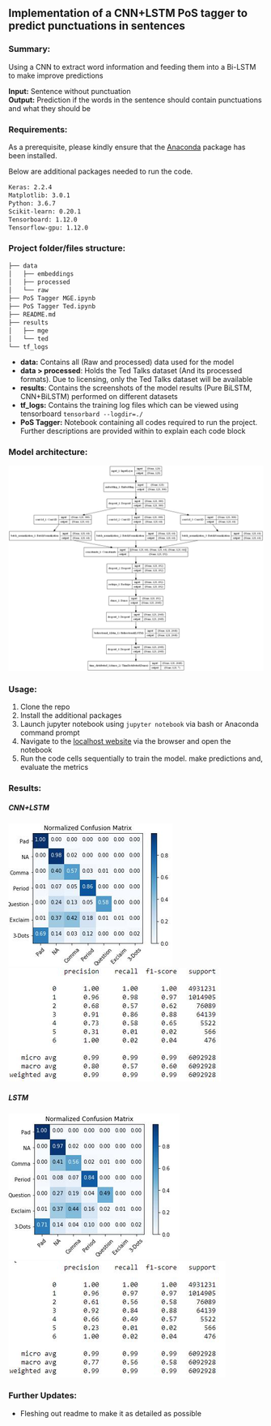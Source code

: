 ## Implementation of a CNN+LSTM PoS tagger to predict punctuations in sentences

### Summary:
Using a CNN to extract word information and feeding them into a Bi-LSTM to make improve predictions

**Input:** Sentence without punctuation  
**Output:** Prediction if the words in the sentence should contain punctuations and what they should be

### Requirements:
As a prerequisite, please kindly ensure that the [Anaconda](https://www.anaconda.com/download/) package has been installed.

Below are additional packages needed to run the code.

```
Keras: 2.2.4  
Matplotlib: 3.0.1  
Python: 3.6.7  
Scikit-learn: 0.20.1  
Tensorboard: 1.12.0  
Tensorflow-gpu: 1.12.0
```

### Project folder/files structure:
```
├── data
│   ├── embeddings
│   ├── processed
│   └── raw
├── PoS Tagger MGE.ipynb
├── PoS Tagger Ted.ipynb
├── README.md
├── results
│   ├── mge
│   └── ted
└── tf_logs
```
* **data:** Contains all (Raw and processed) data used for the model
* **data > processed**: Holds the Ted Talks dataset (And its processed formats). Due to licensing, only the Ted Talks dataset will be available
* **results**: Contains the screenshots of the model results (Pure BiLSTM, CNN+BiLSTM) performed on different datasets
* **tf_logs:** Contains the training log files which can be viewed using tensorboard `tensorbard --logdir=./`
* **PoS Tagger:** Notebook containing all codes required to run the project. Further descriptions are provided within to explain each code block

### Model architecture:
![model architecture](./images/model.png)
### Usage:

1. Clone the repo
2. Install the additional packages
3. Launch jupyter notebook using `jupyter notebook` via bash or Anaconda command prompt
4. Navigate to the [localhost website](http://localhost:8888) via the browser and open the notebook
5. Run the code cells sequentially to train the model. make predictions and, evaluate the metrics

### Results:

##### CNN+LSTM
![Confusion matrix](./images/glove_cnn_lstm_cm.jpg)
![Classification report](./images/glove_cnn_lstm_cr.jpg)

##### LSTM
![Confusion matrix](./images/glove_lstm_cm.jpg)
![Classification report](./images/glove_lstm_cr.jpg)

### Further Updates:

* Fleshing out readme to make it as detailed as possible